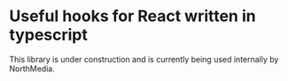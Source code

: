 # Useful hooks for React written in typescript

This library is under construction and is currently being used internally by NorthMedia.
